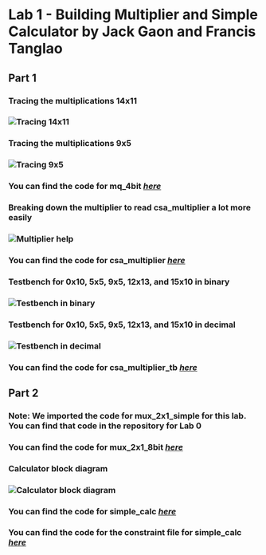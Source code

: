 # Lab 1 - Building Multiplier and Simple Calculator by Jack Gaon and Francis Tanglao

## Part 1 
### Tracing the multiplications 14x11
### ![Tracing 14x11](https://github.com/gaonjc/VerilogLabs/blob/main/SimpleCalculator/Part1/14x11%20multiplier%20breakdown.png)

### Tracing the multiplications 9x5
### ![Tracing 9x5](https://github.com/Spring-2024-Classes/lab-1-building-multiplier-and-simple-calculator-thedawgs/blob/main/Part%201/9x5%20multiplier%20breakdown.png)

### You can find the code for mq_4bit [*here*](https://github.com/Spring-2024-Classes/lab-1-building-multiplier-and-simple-calculator-thedawgs/blob/main/Part%201/mq_4bit.v)

### Breaking down the multiplier to read csa_multiplier a lot more easily
### ![Multiplier help](https://github.com/Spring-2024-Classes/lab-1-building-multiplier-and-simple-calculator-thedawgs/blob/main/Part%201/multiplier%20breakdown.png)
### You can find the code for csa_multiplier [*here*](https://github.com/Spring-2024-Classes/lab-1-building-multiplier-and-simple-calculator-thedawgs/blob/main/Part%201/csa_multiplier.v)

### Testbench for 0x10, 5x5, 9x5, 12x13, and 15x10 in binary
### ![Testbench in binary](https://github.com/Spring-2024-Classes/lab-1-building-multiplier-and-simple-calculator-thedawgs/blob/main/Part%201/multiplier%20binary%20testbench.png)
### Testbench for 0x10, 5x5, 9x5, 12x13, and 15x10 in decimal
### ![Testbench in decimal](https://github.com/Spring-2024-Classes/lab-1-building-multiplier-and-simple-calculator-thedawgs/blob/main/Part%201/multiplier%20decimal%20testbench.png)
### You can find the code for csa_multiplier_tb [*here*](https://github.com/Spring-2024-Classes/lab-1-building-multiplier-and-simple-calculator-thedawgs/blob/main/Part%201/csa_multiplier_tb.v)

## Part 2
### Note: We imported the code for mux_2x1_simple for this lab. You can find that code in the repository for Lab 0
### You can find the code for mux_2x1_8bit [*here*](https://github.com/Spring-2024-Classes/lab-1-building-multiplier-and-simple-calculator-thedawgs/blob/main/Part%202/mux_2x1_8bit.v)

### Calculator block diagram
### ![Calculator block diagram](https://github.com/Spring-2024-Classes/lab-1-building-multiplier-and-simple-calculator-thedawgs/blob/main/Part%202/calculator%20block%20diagram.png)

### You can find the code for simple_calc [*here*](https://github.com/Spring-2024-Classes/lab-1-building-multiplier-and-simple-calculator-thedawgs/blob/main/Part%202/simple_calc.v)
### You can find the code for the constraint file for simple_calc [*here*](https://github.com/Spring-2024-Classes/lab-1-building-multiplier-and-simple-calculator-thedawgs/blob/main/Part%202/Nexys-A7-100T-Master.xdc)

